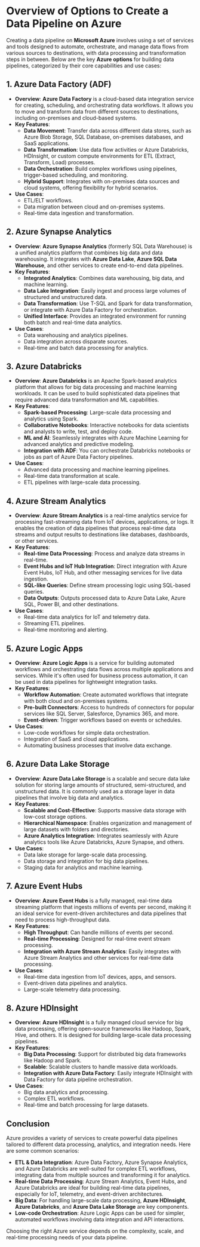 # Overview of Options to Create a Data Pipeline on Azure

Creating a data pipeline on **Microsoft Azure** involves using a set of services and tools designed to automate, orchestrate, and manage data flows from various sources to destinations, with data processing and transformation steps in between. Below are the key **Azure options** for building data pipelines, categorized by their core capabilities and use cases:

## 1. **Azure Data Factory (ADF)**
- **Overview**: **Azure Data Factory** is a cloud-based data integration service for creating, scheduling, and orchestrating data workflows. It allows you to move and transform data from different sources to destinations, including on-premises and cloud-based systems.
- **Key Features**:
    - **Data Movement**: Transfer data across different data stores, such as Azure Blob Storage, SQL Database, on-premises databases, and SaaS applications.
    - **Data Transformation**: Use data flow activities or Azure Databricks, HDInsight, or custom compute environments for ETL (Extract, Transform, Load) processes.
    - **Data Orchestration**: Build complex workflows using pipelines, trigger-based scheduling, and monitoring.
    - **Hybrid Support**: Integrates with on-premises data sources and cloud systems, offering flexibility for hybrid scenarios.
- **Use Cases**:
    - ETL/ELT workflows.
    - Data migration between cloud and on-premises systems.
    - Real-time data ingestion and transformation.

## 2. **Azure Synapse Analytics**
- **Overview**: **Azure Synapse Analytics** (formerly SQL Data Warehouse) is a unified analytics platform that combines big data and data warehousing. It integrates with **Azure Data Lake**, **Azure SQL Data Warehouse**, and other services to create end-to-end data pipelines.
- **Key Features**:
    - **Integrated Analytics**: Combines data warehousing, big data, and machine learning.
    - **Data Lake Integration**: Easily ingest and process large volumes of structured and unstructured data.
    - **Data Transformation**: Use T-SQL and Spark for data transformation, or integrate with Azure Data Factory for orchestration.
    - **Unified Interface**: Provides an integrated environment for running both batch and real-time data analytics.
- **Use Cases**:
    - Data warehousing and analytics pipelines.
    - Data integration across disparate sources.
    - Real-time and batch data processing for analytics.

## 3. **Azure Databricks**
- **Overview**: **Azure Databricks** is an Apache Spark-based analytics platform that allows for big data processing and machine learning workloads. It can be used to build sophisticated data pipelines that require advanced data transformation and ML capabilities.
- **Key Features**:
    - **Spark-based Processing**: Large-scale data processing and analytics using Spark.
    - **Collaborative Notebooks**: Interactive notebooks for data scientists and analysts to write, test, and deploy code.
    - **ML and AI**: Seamlessly integrates with Azure Machine Learning for advanced analytics and predictive modeling.
    - **Integration with ADF**: You can orchestrate Databricks notebooks or jobs as part of Azure Data Factory pipelines.
- **Use Cases**:
    - Advanced data processing and machine learning pipelines.
    - Real-time data transformation at scale.
    - ETL pipelines with large-scale data processing.

## 4. **Azure Stream Analytics**
- **Overview**: **Azure Stream Analytics** is a real-time analytics service for processing fast-streaming data from IoT devices, applications, or logs. It enables the creation of data pipelines that process real-time data streams and output results to destinations like databases, dashboards, or other services.
- **Key Features**:
    - **Real-time Data Processing**: Process and analyze data streams in real-time.
    - **Event Hubs and IoT Hub Integration**: Direct integration with Azure Event Hubs, IoT Hub, and other messaging services for live data ingestion.
    - **SQL-like Queries**: Define stream processing logic using SQL-based queries.
    - **Data Outputs**: Outputs processed data to Azure Data Lake, Azure SQL, Power BI, and other destinations.
- **Use Cases**:
    - Real-time data analytics for IoT and telemetry data.
    - Streaming ETL pipelines.
    - Real-time monitoring and alerting.

## 5. **Azure Logic Apps**
- **Overview**: **Azure Logic Apps** is a service for building automated workflows and orchestrating data flows across multiple applications and services. While it's often used for business process automation, it can be used in data pipelines for lightweight integration tasks.
- **Key Features**:
    - **Workflow Automation**: Create automated workflows that integrate with both cloud and on-premises systems.
    - **Pre-built Connectors**: Access to hundreds of connectors for popular services like SQL Server, Salesforce, Dynamics 365, and more.
    - **Event-driven**: Trigger workflows based on events or schedules.
- **Use Cases**:
    - Low-code workflows for simple data orchestration.
    - Integration of SaaS and cloud applications.
    - Automating business processes that involve data exchange.

## 6. **Azure Data Lake Storage**
- **Overview**: **Azure Data Lake Storage** is a scalable and secure data lake solution for storing large amounts of structured, semi-structured, and unstructured data. It is commonly used as a storage layer in data pipelines that involve big data and analytics.
- **Key Features**:
    - **Scalable and Cost-Effective**: Supports massive data storage with low-cost storage options.
    - **Hierarchical Namespace**: Enables organization and management of large datasets with folders and directories.
    - **Azure Analytics Integration**: Integrates seamlessly with Azure analytics tools like Azure Databricks, Azure Synapse, and others.
- **Use Cases**:
    - Data lake storage for large-scale data processing.
    - Data storage and integration for big data pipelines.
    - Staging data for analytics and machine learning.

## 7. **Azure Event Hubs**
- **Overview**: **Azure Event Hubs** is a fully managed, real-time data streaming platform that ingests millions of events per second, making it an ideal service for event-driven architectures and data pipelines that need to process high-throughput data.
- **Key Features**:
    - **High Throughput**: Can handle millions of events per second.
    - **Real-time Processing**: Designed for real-time event stream processing.
    - **Integration with Azure Stream Analytics**: Easily integrates with Azure Stream Analytics and other services for real-time data processing.
- **Use Cases**:
    - Real-time data ingestion from IoT devices, apps, and sensors.
    - Event-driven data pipelines and analytics.
    - Large-scale telemetry data processing.

## 8. **Azure HDInsight**
- **Overview**: **Azure HDInsight** is a fully managed cloud service for big data processing, offering open-source frameworks like Hadoop, Spark, Hive, and others. It is designed for building large-scale data processing pipelines.
- **Key Features**:
    - **Big Data Processing**: Support for distributed big data frameworks like Hadoop and Spark.
    - **Scalable**: Scalable clusters to handle massive data workloads.
    - **Integration with Azure Data Factory**: Easily integrate HDInsight with Data Factory for data pipeline orchestration.
- **Use Cases**:
    - Big data analytics and processing.
    - Complex ETL workflows.
    - Real-time and batch processing for large datasets.

## Conclusion
Azure provides a variety of services to create powerful data pipelines tailored to different data processing, analytics, and integration needs. Here are some common scenarios:

- **ETL & Data Integration**: Azure Data Factory, Azure Synapse Analytics, and Azure Databricks are well-suited for complex ETL workflows, integrating data from multiple sources and transforming it for analytics.
- **Real-time Data Processing**: Azure Stream Analytics, Event Hubs, and Azure Databricks are ideal for building real-time data pipelines, especially for IoT, telemetry, and event-driven architectures.
- **Big Data**: For handling large-scale data processing, **Azure HDInsight**, **Azure Databricks**, and **Azure Data Lake Storage** are key components.
- **Low-code Orchestration**: Azure Logic Apps can be used for simpler, automated workflows involving data integration and API interactions.

Choosing the right Azure service depends on the complexity, scale, and real-time processing needs of your data pipeline.
